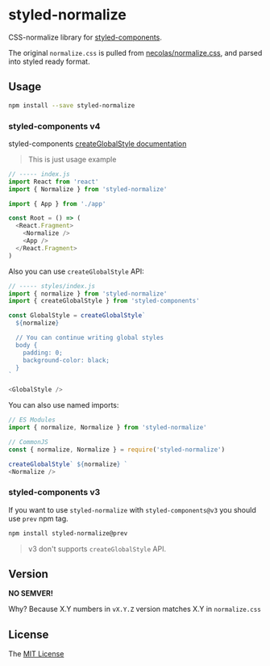 # styled-normalize

CSS-normalize library for [styled-components](https://styled-components.com/).

The original `normalize.css` is pulled from [necolas/normalize.css](https://github.com/necolas/normalize.css), and parsed into styled ready format.


## Usage

```sh
npm install --save styled-normalize
```

### styled-components v4

styled-components [createGlobalStyle documentation](https://www.styled-components.com/docs/api#createglobalstyle)

> This is just usage example

```js
// ----- index.js
import React from 'react'
import { Normalize } from 'styled-normalize'

import { App } from './app'

const Root = () => (
  <React.Fragment>
    <Normalize />
    <App />
  </React.Fragment>
)
```

Also you can use `createGlobalStyle` API:

```js
// ----- styles/index.js
import { normalize } from 'styled-normalize'
import { createGlobalStyle } from 'styled-components'

const GlobalStyle = createGlobalStyle`
  ${normalize}

  // You can continue writing global styles
  body {
    padding: 0;
    background-color: black;
  }
`

<GlobalStyle />
```

You can also use named imports:

```js
// ES Modules
import { normalize, Normalize } from 'styled-normalize'

// CommonJS
const { normalize, Normalize } = require('styled-normalize')

createGlobalStyle` ${normalize} `
<Normalize />
```

### styled-components v3

If you want to use `styled-normalize` with `styled-components@v3` you should use `prev` npm tag.

```bash
npm install styled-normalize@prev
```

> v3 don't supports `createGlobalStyle` API.

## Version

__NO SEMVER!__

Why? Because X.Y numbers in `vX.Y.Z` version matches X.Y in `normalize.css`

## License

The [MIT License](LICENSE)

